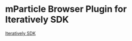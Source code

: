 # mParticle Browser Plugin for Iteratively SDK

[Iteratively SDK](https://github.com/amplitude/itly-sdk/blob/master/README.md)
